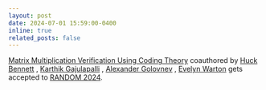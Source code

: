 ```yaml
---
layout: post
date: 2024-07-01 15:59:00-0400
inline: true
related_posts: false
---
```

[Matrix Multiplication Verification Using Coding Theory](https://arxiv.org/abs/2309.16176) coauthored by  [Huck Bennett](https://home.cs.colorado.edu/~hbennett/#teaching-anchor) , [Karthik Gajulapalli](https://kgajulapalli.org/index.html) , [Alexander Golovnev](https://golovnev.org) , [Evelyn Warton](https://www.evelynw.xyz) gets accepted to [RANDOM 2024](https://randomconference.com/random-2024-home/).
